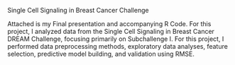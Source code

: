 Single Cell Signaling in Breast Cancer Challenge


Attached is my Final presentation and accompanying R Code. For this project, I analyzed data from the Single Cell Signaling in Breast Cancer DREAM Challenge, focusing primarily on Subchallenge I. For this project, I performed data preprocessing methods, exploratory data analyses, feature selection, predictive model building, and validation using RMSE. 

